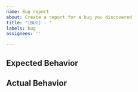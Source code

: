 ```yaml
---
name: Bug report
about: Create a report for a bug you discovered
title: "[BUG] - "
labels: bug
assignees: ''

---
```


## Expected Behavior

## Actual Behavior

